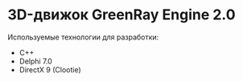 # 3D-движок GreenRay Engine 2.0

Используемые технологии для разработки:

* C++
* Delphi 7.0
* DirectX 9 (Clootie)